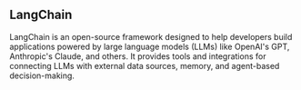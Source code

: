 ## LangChain

LangChain is an open-source framework designed to help developers build applications powered by large language models (LLMs) like OpenAI's GPT, Anthropic's Claude, and others. It provides tools and integrations for connecting LLMs with external data sources, memory, and agent-based decision-making.
